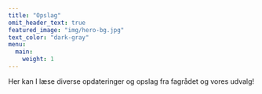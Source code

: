 ```yaml
---
title: "Opslag"
omit_header_text: true
featured_image: "img/hero-bg.jpg"
text_color: "dark-gray"
menu:
  main:
    weight: 1
---
```


Her kan I læse diverse opdateringer og opslag fra fagrådet og vores udvalg!
